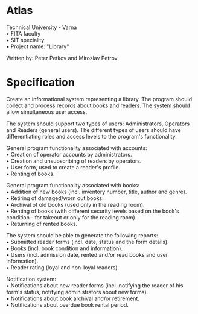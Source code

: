 # Atlas
Technical University - Varna <br />
  • FITA faculty <br />
  • SIT speciality <br />
  • Project name: "Library" <br />

Written by: Peter Petkov and Miroslav Petrov <br />

# Specification <br />

  Create an informational system representing a library. The program should collect and process records about books and readers. The system should allow simultaneous user access. <br />
  
  The system should support two types of users: Administrators, Operators and Readers (general users). The different types of users should have differentiating roles and access levels to the program's functionality. <br />
  
  General program functionality associated with accounts: <br />
    • Creation of operator accounts by administrators. <br />
    • Creation and unsubscribing of readers by operators. <br />
    • User form, used to create a reader's profile. <br />
    • Renting of books. <br />
    
  General program functionality associated with books: <br />
    • Addition of new books (incl. inventory number, title, author and genre). <br />
    • Retiring of damaged/worn out books. <br />
    • Archival of old books (used only in the reading room). <br />
    • Renting of books (with different security levels based on the book's condition - for takeout or only for the reading room). <br />
    • Returning of rented books. <br />
    
  The system should be able to generate the following reports: <br />
    • Submitted reader forms (incl. date, status and the form details). <br />
    • Books (incl. book condition and information). <br />
    • Users (incl. admission date, rented and/or read books and user information). <br />
    • Reader rating (loyal and non-loyal readers). <br />
    
  Notification system: <br />
    • Notifications about new reader forms (incl. notifying the reader of his form's status, notifying administrators about new forms). <br />
    • Notifications about book archival and/or retirement. <br />
    • Notifications about overdue book rental period.  <br />
    

